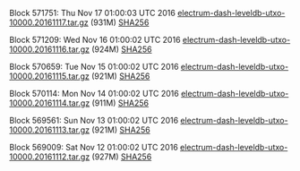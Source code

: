 Block 571751: Thu Nov 17 01:00:03 UTC 2016 [electrum-dash-leveldb-utxo-10000.20161117.tar.gz](https://transfer.sh/q8sU4/electrum-dash-leveldb-utxo-10000.20161117.tar.gz) (931M) [SHA256](https://transfer.sh/reBFl/electrum-dash-leveldb-utxo-10000.20161117.tar.gz.sha256)

Block 571209: Wed Nov 16 01:00:02 UTC 2016 [electrum-dash-leveldb-utxo-10000.20161116.tar.gz](https://transfer.sh/ZmLAo/electrum-dash-leveldb-utxo-10000.20161116.tar.gz) (924M) [SHA256](https://transfer.sh/M7s5o/electrum-dash-leveldb-utxo-10000.20161116.tar.gz.sha256)

Block 570659: Tue Nov 15 01:00:02 UTC 2016 [electrum-dash-leveldb-utxo-10000.20161115.tar.gz](https://transfer.sh/zyM0H/electrum-dash-leveldb-utxo-10000.20161115.tar.gz) (921M) [SHA256](https://transfer.sh/v8Hxm/electrum-dash-leveldb-utxo-10000.20161115.tar.gz.sha256)

Block 570114: Mon Nov 14 01:00:02 UTC 2016 [electrum-dash-leveldb-utxo-10000.20161114.tar.gz](https://transfer.sh/77IaN/electrum-dash-leveldb-utxo-10000.20161114.tar.gz) (911M) [SHA256](https://transfer.sh/dp4vH/electrum-dash-leveldb-utxo-10000.20161114.tar.gz.sha256)

Block 569561: Sun Nov 13 01:00:02 UTC 2016 [electrum-dash-leveldb-utxo-10000.20161113.tar.gz](https://transfer.sh/bWEtb/electrum-dash-leveldb-utxo-10000.20161113.tar.gz) (921M) [SHA256](https://transfer.sh/14HcbY/electrum-dash-leveldb-utxo-10000.20161113.tar.gz.sha256)

Block 569009: Sat Nov 12 01:00:02 UTC 2016 [electrum-dash-leveldb-utxo-10000.20161112.tar.gz](https://transfer.sh/ghCU9/electrum-dash-leveldb-utxo-10000.20161112.tar.gz) (927M) [SHA256](https://transfer.sh/ZLkYr/electrum-dash-leveldb-utxo-10000.20161112.tar.gz.sha256)
